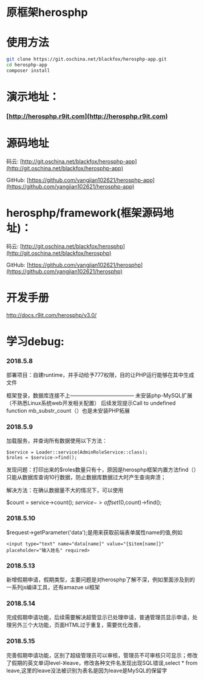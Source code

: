原框架herosphp
====
使用方法
=====
```bash
git clone https://git.oschina.net/blackfox/herosphp-app.git
cd herosphp-app
composer install
```

演示地址：
=======
### [http://herosphp.r9it.com](http://herosphp.r9it.com)

源码地址
====
码云: [http://git.oschina.net/blackfox/herosphp-app](http://git.oschina.net/blackfox/herosphp-app)

GitHub: [https://github.com/yangjian102621/herosphp-app](https://github.com/yangjian102621/herosphp-app)

herosphp/framework(框架源码地址)：
====
码云: [http://git.oschina.net/blackfox/herosphp](http://git.oschina.net/blackfox/herosphp)

GitHub: [https://github.com/yangjian102621/herosphp](https://github.com/yangjian102621/herosphp)

开发手册
========
http://docs.r9it.com/herosphp/v3.0/

学习debug:
=========

### 2018.5.8 
部署项目：自建runtime，并手动给予777权限，目的让PHP运行能够在其中生成文件


框架登录，数据库连接不上———————————— 未安装php-MySQL扩展（不熟悉Linux系统web开发相关配置） 后续发现提示Call to undefined function mb_substr_count（）也是未安装PHP拓展

### 2018.5.9
加载服务，并查询所有数据使用以下方法：

	$service = Loader::service(AdminRoleService::class);
	$roles = $service->find();
发现问题：打印出来的$roles数量只有十，原因是herosphp框架内置方法find（）只能从数据库查询10行数据，防止数据库数据过大时产生查询奔溃；

解决方法：在确认数据量不大的情况下，可以使用

$count = service->count();
$service->offset(0,$count)->find();

### 2018.5.10
$request->getParameter('data');是用来获取前端表单属性name的值,例如

	<input type="text" name="data[name]" value="{$item[name]}" placeholder="输入姓名" required>

### 2018.5.13
新增假期申请，假期类型，主要问题是对herosphp了解不深，例如里面涉及到的一系列js编译工具，还有amazue ui框架


### 2018.5.14
完成假期申请功能，后续需要解决超管显示已处理申请，普通管理员显示申请，处理另外三个大功能，页面HTML过于重复，需要优化改善，

### 2018.5.15
完善假期申请功能，区别了超级管理员可以审核，管理员不可审核只可显示；修改了假期的英文单词level-》leave，修改各种文件名发现出现SQL错误,select * from leave,这里的leave没法被识别为表名是因为leave是MySQL的保留字
